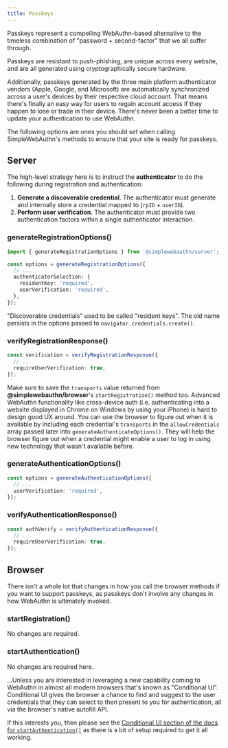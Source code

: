 ```yaml
---
title: Passkeys
---
```


Passkeys represent a compelling WebAuthn-based alternative to the timeless combination of "password + second-factor" that we all suffer through.

Passkeys are resistant to push-phishing, are unique across every website, and are all generated using cryptographically secure hardware.

Additionally, passkeys generated by the three main platform authenticator vendors (Apple, Google, and Microsoft) are automatically synchronized across a user's devices by their respective cloud account. That means there's finally an easy way for users to regain account access if they happen to lose or trade in their device. There's never been a better time to update your authentication to use WebAuthn.

The following options are ones you should set when calling SimpleWebAuthn's methods to ensure that your site is ready for passkeys.

## Server

The high-level strategy here is to instruct the **authenticator** to do the following during registration and authentication:

1. **Generate a discoverable credential**. The authenticator must generate and internally store a credential mapped to (`rpID` + `userID`).
2. **Perform user verification**. The authenticator must provide two authentication factors within a single authenticator interaction.

### generateRegistrationOptions()

```ts
import { generateRegistrationOptions } from '@simplewebauthn/server';

const options = generateRegistrationOptions({
  // ...
  authenticatorSelection: {
    residentKey: 'required',
    userVerification: 'required',
  },
});
```

"Discoverable credentials" used to be called "resident keys". The old name persists in the options passed to `navigator.credentials.create()`.

### verifyRegistrationResponse()

```ts
const verification = verifyRegistrationResponse({
  // ...
  requireUserVerification: true,
});
```

Make sure to save the `transports` value returned from **@simplewebauthn/browser**'s `startRegistration()` method too. Advanced WebAuthn functionality like cross-device auth (i.e. authenticating into a website displayed in Chrome on Windows by using your iPhone) is hard to design good UX around. You can use the browser to figure out when it is available by including each credential's `transports` in the `allowCredentials` array passed later into `generateAuthenticateOptions()`. They will help the browser figure out when a credential might enable a user to log in using new technology that wasn't available before.

### generateAuthenticationOptions()

```ts
const options = generateAuthenticationOptions({
  // ...
  userVerification: 'required',
});
```

### verifyAuthenticationResponse()

```ts
const authVerify = verifyAuthenticationResponse({
  // ...
  requireUserVerification: true,
});
```

## Browser

There isn't a whole lot that changes in how you call the browser methods if you want to support passkeys, as passkeys don't involve any changes in how WebAuthn is ultimately invoked.

### startRegistration()

No changes are required.

### startAuthentication()

No changes are required here.

...Unless you are interested in leveraging a new capability coming to WebAuthn in almost all modern browsers that's known as "Conditional UI". Conditional UI gives the browser a chance to find and suggest to the user credentials that they can select to then present to you for authentication, all via the browser's native autofill API.

If this interests you, then please see the [Conditional UI section of the docs for `startAuthentication()`](packages/browser.mdx#browser-autofill-aka-conditional-ui) as there is a bit of setup required to get it all working.
